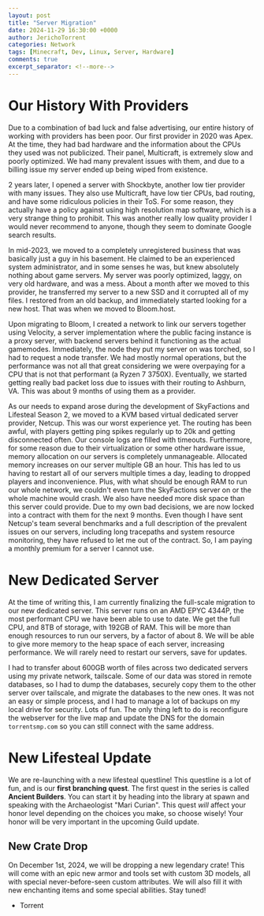 ```yaml
---
layout: post
title: "Server Migration"
date: 2024-11-29 16:30:00 +0000
author: JerichoTorrent
categories: Network
tags: [Minecraft, Dev, Linux, Server, Hardware]
comments: true
excerpt_separator: <!--more-->
---
```


# Our History With Providers

Due to a combination of bad luck and false advertising, our entire history of working with providers has been poor. Our first provider in 2020 was Apex. At the time, they had bad hardware and the information about the CPUs they used was not publicized. Their panel, Multicraft, is extremely slow and poorly optimized. We had many prevalent issues with them, and due to a billing issue my server ended up being wiped from existence.

2 years later, I opened a server with Shockbyte, another low tier provider with many issues. They also use Multicraft, have low tier CPUs, bad routing, and have some ridiculous policies in their ToS. For some reason, they actually have a policy against using high resolution map software, which is a very strange thing to prohibit. This was another really low quality provider I would never recommend to anyone, though they seem to dominate Google search results.

In mid-2023, we moved to a completely unregistered business that was basically just a guy in his basement. He claimed to be an experienced system administrator, and in some senses he was, but knew absolutely nothing about game servers. My server was poorly optimized, laggy, on very old hardware, and was a mess. About a month after we moved to this provider, he transferred my server to a new SSD and it corrupted all of my files. I restored from an old backup, and immediately started looking for a new host. That was when we moved to Bloom.host.

<!--more-->
Upon migrating to Bloom, I created a network to link our servers together using Velocity, a server implementation where the public facing instance is a proxy server, with backend servers behind it functioning as the actual gamemodes. Immediately, the node they put my server on was torched, so I had to request a node transfer. We had mostly normal operations, but the performance was not all that great considering we were overpaying for a CPU that is not that performant (a Ryzen 7 3750X). Eventually, we started getting really bad packet loss due to issues with their routing to Ashburn, VA. This was about 9 months of using them as a provider.

As our needs to expand arose during the development of SkyFactions and Lifesteal Season 2, we moved to a KVM based virtual dedicated server provider, Netcup. This was our worst experience yet. The routing has been awful, with players getting ping spikes regularly up to 20k and getting disconnected often. Our console logs are filled with timeouts. Furthermore, for some reason due to their virtualization or some other hardware issue, memory allocation on our servers is completely unmanageable. Allocated memory increases on our server multiple GB an hour. This has led to us having to restart all of our servers multiple times a day, leading to dropped players and inconvenience. Plus, with what should be enough RAM to run our whole network, we couldn't even turn the SkyFactions server on or the whole machine would crash. We also have needed more disk space than this server could provide. Due to my own bad decisions, we are now locked into a contract with them for the next 9 months. Even though I have sent Netcup's team several benchmarks and a full description of the prevalent issues on our servers, including long tracepaths and system resource monitoring, they have refused to let me out of the contract. So, I am paying a monthly premium for a server I cannot use.

# New Dedicated Server  

At the time of writing this, I am currently finalizing the full-scale migration to our new dedicated server. This server runs on an AMD EPYC 4344P, the most performant CPU we have been able to use to date. We get the full CPU, and 8TB of storage, with 192GB of RAM. This will be more than enough resources to run our servers, by a factor of about 8. We will be able to give more memory to the heap space of each server, increasing performance. We will rarely need to restart our servers, save for updates.

I had to transfer about 600GB worth of files across two dedicated servers using my private network, tailscale. Some of our data was stored in remote databases, so I had to dump the databases, securely copy them to the other server over tailscale, and migrate the databases to the new ones. It was not an easy or simple process, and I had to manage a lot of backups on my local drive for security. Lots of fun. The only thing left to do is reconfigure the webserver for the live map and update the DNS for the domain `torrentsmp.com` so you can still connect with the same address.

# New Lifesteal Update  

We are re-launching with a new lifesteal questline! This questline is a lot of fun, and is our **first branching quest**. The first quest in the series is called **Ancient Builders**. You can start it by heading into the library at spawn and speaking with the Archaeologist "Mari Curian". This quest *will* affect your honor level depending on the choices you make, so choose wisely! Your honor will be very important in the upcoming Guild update.

## New Crate Drop

On December 1st, 2024, we will be dropping a new legendary crate! This will come with an epic new armor and tools set with custom 3D models, all with special never-before-seen custom attributes. We will also fill it with new enchanting items and some special abilities. Stay tuned!

- Torrent